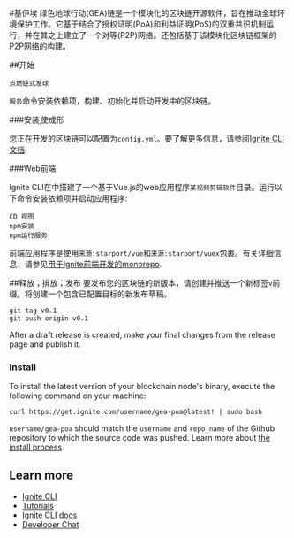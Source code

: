 #基伊埃
绿色地球行动(GEA)链是一个模块化的区块链开源软件，旨在推动全球环境保护工作。它基于结合了授权证明(PoA)和利益证明(PoS)的双重共识机制运行，并在其之上建立了一个对等(P2P)网络。还包括基于该模块化区块链框架的P2P网络的构建。

##开始

```
点燃链式发球
```

`服务`命令安装依赖项，构建、初始化并启动开发中的区块链。

###安装ˌ使成形

您正在开发的区块链可以配置为`config.yml`。要了解更多信息，请参阅[Ignite CLI文档](https://docs.ignite.com).

###Web前端

Ignite CLI在中搭建了一个基于Vue.js的web应用程序`某视频剪辑软件`目录。运行以下命令安装依赖项并启动应用程序:

```
CD 视图
npm安装
npm运行服务
```

前端应用程序是使用`来源:starport/vue`和`来源:starport/vuex`包裹。有关详细信息，请参见[用于Ignite前端开发的monorepo](https://github.com/ignite/web).

##释放；排放；发布
要发布您的区块链的新版本，请创建并推送一个新标签`v`前缀。将创建一个包含已配置目标的新发布草稿。

```
git tag v0.1
git push origin v0.1
```

After a draft release is created, make your final changes from the release page and publish it.

### Install
To install the latest version of your blockchain node's binary, execute the following command on your machine:

```
curl https://get.ignite.com/username/gea-poa@latest! | sudo bash
```
`username/gea-poa` should match the `username` and `repo_name` of the Github repository to which the source code was pushed. Learn more about [the install process](https://github.com/allinbits/starport-installer).

## Learn more

- [Ignite CLI](https://ignite.com/cli)
- [Tutorials](https://docs.ignite.com/guide)
- [Ignite CLI docs](https://docs.ignite.com)
- [Developer Chat](https://discord.gg/ignite)
